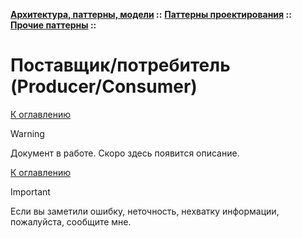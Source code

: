 **[Архитектура, паттерны, модели](../../../README.md#patterns) ::** 
**[Паттерны проектирования](../../../README.md#patterns-design) ::** 
**[Прочие паттерны](../../../README.md#patterns-design-others) ::**
# Поставщик/потребитель (Producer/Consumer)

<!--

-->

[К оглавлению](../../../README.md#patterns-design-others)

> [!WARNING]
> Документ в работе. Скоро здесь появится описание.

[К оглавлению](../../../README.md#patterns-design-others)

> [!IMPORTANT]
> Если вы заметили ошибку, неточность, нехватку информации, пожалуйста, сообщите мне.
